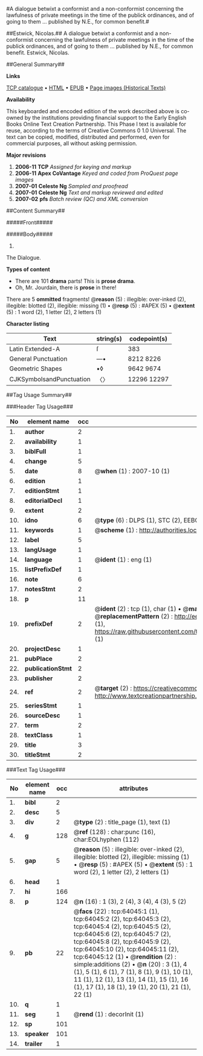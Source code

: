 #A dialogue betwixt a conformist and a non-conformist concerning the lawfulness of private meetings in the time of the publick ordinances, and of going to them ... published by N.E., for common benefit.#

##Estwick, Nicolas.##
A dialogue betwixt a conformist and a non-conformist concerning the lawfulness of private meetings in the time of the publick ordinances, and of going to them ... published by N.E., for common benefit.
Estwick, Nicolas.

##General Summary##

**Links**

[TCP catalogue](http://www.ota.ox.ac.uk/tcp/)  • 
[HTML](http://tei.it.ox.ac.uk/tcp/Texts-HTML/free/A38/A38683.html)  • 
[EPUB](http://tei.it.ox.ac.uk/tcp/Texts-EPUB/free/A38/A38683.epub) • 
[Page images (Historical Texts)](https://data.historicaltexts.jisc.ac.uk/view?pubId=eebo-12595608e&pageId=eebo-12595608e-64045-1)

**Availability**

This keyboarded and encoded edition of the
	       work described above is co-owned by the institutions
	       providing financial support to the Early English Books
	       Online Text Creation Partnership. This Phase I text is
	       available for reuse, according to the terms of Creative
	       Commons 0 1.0 Universal. The text can be copied,
	       modified, distributed and performed, even for
	       commercial purposes, all without asking permission.

**Major revisions**

1. __2006-11__ __TCP__ *Assigned for keying and markup*
1. __2006-11__ __Apex CoVantage__ *Keyed and coded from ProQuest page images*
1. __2007-01__ __Celeste Ng__ *Sampled and proofread*
1. __2007-01__ __Celeste Ng__ *Text and markup reviewed and edited*
1. __2007-02__ __pfs__ *Batch review (QC) and XML conversion*

##Content Summary##

#####Front#####

#####Body#####

1. 
The Dialogue.

**Types of content**

  * There are 101 **drama** parts! This is **prose drama**.
  * Oh, Mr. Jourdain, there is **prose** in there!

There are 5 **ommitted** fragments! 
 @__reason__ (5) : illegible: over-inked (2), illegible: blotted (2), illegible: missing (1)  •  @__resp__ (5) : #APEX (5)  •  @__extent__ (5) : 1 word (2), 1 letter (2), 2 letters (1)

**Character listing**


|Text|string(s)|codepoint(s)|
|---|---|---|
|Latin Extended-A|ſ|383|
|General Punctuation|—•|8212 8226|
|Geometric Shapes|▪◊|9642 9674|
|CJKSymbolsandPunctuation|〈〉|12296 12297|

##Tag Usage Summary##

###Header Tag Usage###

|No|element name|occ|attributes|
|---|---|---|---|
|1.|__author__|2||
|2.|__availability__|1||
|3.|__biblFull__|1||
|4.|__change__|5||
|5.|__date__|8| @__when__ (1) : 2007-10 (1)|
|6.|__edition__|1||
|7.|__editionStmt__|1||
|8.|__editorialDecl__|1||
|9.|__extent__|2||
|10.|__idno__|6| @__type__ (6) : DLPS (1), STC (2), EEBO-CITATION (1), OCLC (1), VID (1)|
|11.|__keywords__|1| @__scheme__ (1) : http://authorities.loc.gov/ (1)|
|12.|__label__|5||
|13.|__langUsage__|1||
|14.|__language__|1| @__ident__ (1) : eng (1)|
|15.|__listPrefixDef__|1||
|16.|__note__|6||
|17.|__notesStmt__|2||
|18.|__p__|11||
|19.|__prefixDef__|2| @__ident__ (2) : tcp (1), char (1)  •  @__matchPattern__ (2) : ([0-9\-]+):([0-9IVX]+) (1), (.+) (1)  •  @__replacementPattern__ (2) : http://eebo.chadwyck.com/downloadtiff?vid=$1&page=$2 (1), https://raw.githubusercontent.com/textcreationpartnership/Texts/master/tcpchars.xml#$1 (1)|
|20.|__projectDesc__|1||
|21.|__pubPlace__|2||
|22.|__publicationStmt__|2||
|23.|__publisher__|2||
|24.|__ref__|2| @__target__ (2) : https://creativecommons.org/publicdomain/zero/1.0/ (1), http://www.textcreationpartnership.org/docs/. (1)|
|25.|__seriesStmt__|1||
|26.|__sourceDesc__|1||
|27.|__term__|2||
|28.|__textClass__|1||
|29.|__title__|3||
|30.|__titleStmt__|2||


###Text Tag Usage###

|No|element name|occ|attributes|
|---|---|---|---|
|1.|__bibl__|2||
|2.|__desc__|5||
|3.|__div__|2| @__type__ (2) : title_page (1), text (1)|
|4.|__g__|128| @__ref__ (128) : char:punc (16), char:EOLhyphen (112)|
|5.|__gap__|5| @__reason__ (5) : illegible: over-inked (2), illegible: blotted (2), illegible: missing (1)  •  @__resp__ (5) : #APEX (5)  •  @__extent__ (5) : 1 word (2), 1 letter (2), 2 letters (1)|
|6.|__head__|1||
|7.|__hi__|166||
|8.|__p__|124| @__n__ (16) : 1 (3), 2 (4), 3 (4), 4 (3), 5 (2)|
|9.|__pb__|22| @__facs__ (22) : tcp:64045:1 (1), tcp:64045:2 (2), tcp:64045:3 (2), tcp:64045:4 (2), tcp:64045:5 (2), tcp:64045:6 (2), tcp:64045:7 (2), tcp:64045:8 (2), tcp:64045:9 (2), tcp:64045:10 (2), tcp:64045:11 (2), tcp:64045:12 (1)  •  @__rendition__ (2) : simple:additions (2)  •  @__n__ (20) : 3 (1), 4 (1), 5 (1), 6 (1), 7 (1), 8 (1), 9 (1), 10 (1), 11 (1), 12 (1), 13 (1), 14 (1), 15 (1), 16 (1), 17 (1), 18 (1), 19 (1), 20 (1), 21 (1), 22 (1)|
|10.|__q__|1||
|11.|__seg__|1| @__rend__ (1) : decorInit (1)|
|12.|__sp__|101||
|13.|__speaker__|101||
|14.|__trailer__|1||
